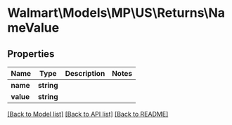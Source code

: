 # Walmart\Models\MP\US\Returns\NameValue

## Properties

Name | Type | Description | Notes
------------ | ------------- | ------------- | -------------
**name** | **string** |  |
**value** | **string** |  |


[[Back to Model list]](./) [[Back to API list]](../../../../../README.md#supported-apis) [[Back to README]](../../../../../README.md)
